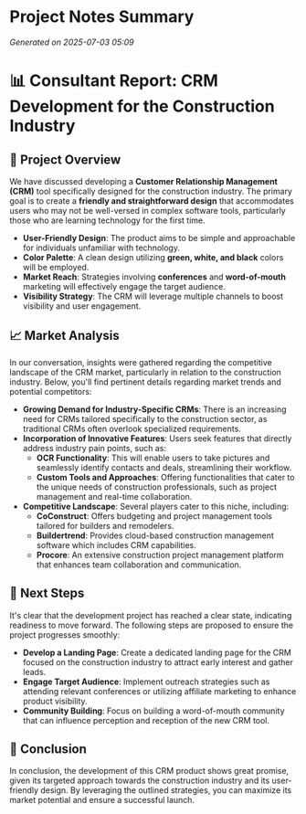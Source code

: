 # Project Notes Summary

*Generated on 2025-07-03 05:09*

# 📊 **Consultant Report: CRM Development for the Construction Industry**

## 🎯 **Project Overview**
We have discussed developing a **Customer Relationship Management (CRM)** tool specifically designed for the construction industry. The primary goal is to create a **friendly and straightforward design** that accommodates users who may not be well-versed in complex software tools, particularly those who are learning technology for the first time.

- **User-Friendly Design**: The product aims to be simple and approachable for individuals unfamiliar with technology.
- **Color Palette**: A clean design utilizing **green, white, and black** colors will be employed.
- **Market Reach**: Strategies involving **conferences** and **word-of-mouth** marketing will effectively engage the target audience.
- **Visibility Strategy**: The CRM will leverage multiple channels to boost visibility and user engagement.

## 📈 **Market Analysis**
In our conversation, insights were gathered regarding the competitive landscape of the CRM market, particularly in relation to the construction industry. Below, you'll find pertinent details regarding market trends and potential competitors:

- **Growing Demand for Industry-Specific CRMs**: There is an increasing need for CRMs tailored specifically to the construction sector, as traditional CRMs often overlook specialized requirements.
- **Incorporation of Innovative Features**: Users seek features that directly address industry pain points, such as:
  - **OCR Functionality**: This will enable users to take pictures and seamlessly identify contacts and deals, streamlining their workflow.
  - **Custom Tools and Approaches**: Offering functionalities that cater to the unique needs of construction professionals, such as project management and real-time collaboration.
- **Competitive Landscape**: Several players cater to this niche, including:
  - **CoConstruct**: Offers budgeting and project management tools tailored for builders and remodelers.
  - **Buildertrend**: Provides cloud-based construction management software which includes CRM capabilities.
  - **Procore**: An extensive construction project management platform that enhances team collaboration and communication.

## 🚀 **Next Steps**
It's clear that the development project has reached a clear state, indicating readiness to move forward. The following steps are proposed to ensure the project progresses smoothly:

- **Develop a Landing Page**: Create a dedicated landing page for the CRM focused on the construction industry to attract early interest and gather leads.
- **Engage Target Audience**: Implement outreach strategies such as attending relevant conferences or utilizing affiliate marketing to enhance product visibility.
- **Community Building**: Focus on building a word-of-mouth community that can influence perception and reception of the new CRM tool.

## 🏁 **Conclusion**
In conclusion, the development of this CRM product shows great promise, given its targeted approach towards the construction industry and its user-friendly design. By leveraging the outlined strategies, you can maximize its market potential and ensure a successful launch.